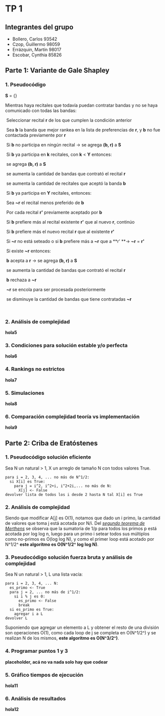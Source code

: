 # TP 1

## Integrantes del grupo

* Bollero, Carlos  93542
* Czop, Guillermo 98059
* Errázquin, Martín 98017
* Escobar, Cynthia 85826

## Parte 1: Variante de Gale Shapley

### 1. Pseudocódigo

**S** = {}

Mientras haya recitales que todavía puedan contratar bandas y no se haya comunicado con todas las bandas:

​	Seleccionar recital **r** de los que cumplen la condición anterior

​	Sea **b** la banda que mejor rankea en la lista de preferencias de **r**, y **b** no fue contactada previamente por **r**

​	Si **b** no participa en ningún recital -> se agrega **(b, r)**  a **S**

​	Si **b** ya participa en  **k** recitales, con **k** < **Y** entonces:

​		se agrega **(b, r)**  a **S**

​		se aumenta la cantidad de bandas que contrató el recital **r**

​		se aumenta la cantidad de recitales que aceptó la banda **b**

​	Si **b** ya participa en  **Y** recitales, entonces:

​		Sea **~r** el recital menos preferido de **b**

​		Por cada recital **r'** previamente aceptado por **b**

​			Si **b** prefiere más al recital existente **r'** que al nuevo **r**, continúo

​			Si **b** prefiere más el nuevo recital **r** que al existente **r'**

​				Si **~r** no está seteado o si **b** prefiere más a **~r** que a **r' **-> **~r** = **r'**

​		Si existe **~r** entonces:

​			 **b** acepta a **r**  ->  se agrega **(b, r)**  a **S**

​			se aumenta la cantidad de bandas que contrató el recital **r**

​			**b** rechaza a **~r**

​			**~r** se encola para ser procesada posteriormente

​			se disminuye la cantidad de bandas que tiene contratadas **~r**

​		

### 2. Análisis de complejidad

**hola5**

### 3. Condiciones para solución estable y/o perfecta

**hola6**

### 4. Rankings no estrictos

**hola7**

### 5. Simulaciones

**hola8**

### 6. Comparación complejidad teoría vs implementación

**hola9**

## Parte 2: Criba de Eratóstenes

### 1. Pseudocódigo solución eficiente

Sea N un natural > 1, X un arreglo de tamaño N con todos valores True.

~~~
para i = 2, 3, 4, ... no más de N^1/2:
  si X[i] es True:
    para j = i^2, i^2+i, i^2+2i,... no más de N:
      X[j] <- False
devolver lista de todos los i desde 2 hasta N tal X[i] es True
~~~

### 2. Análisis de complejidad

Siendo que modificar A[j] es O(1), notamos que dado un i primo, la cantidad de valores que toma
j está acotada por N/i. Del [*segundo teorema de Merthens*](https://en.wikipedia.org/wiki/Mertens%27_theorems#Mertens'_second_theorem_and_the_prime_number_theorem) se observa que la sumatoria de 1/p para todos los primos p está acotada por log log n, luego para un primo i setear todos sus múltiplos como no-primos es O(log log N), y como el primer loop está acotado por N^1/2^ **este algoritmo es O(N^1/2^ log log N)**.

### 3. Pseudocódigo solución fuerza bruta y análisis de complejidad

Sea N un natural > 1, L una lista vacía:

~~~
para i = 2, 3, 4, ... N:
  es_primo <- True
  para j = 2, ... no más de i^1/2:
    si i % j es 0:
      es_primo <- False
      break
  si es_primo es True:
    agregar i a L
devolver L
~~~

Suponiendo que agregar un elemento a L y obtener el resto de una división son operaciones O(1), como cada loop de j se completa en O(N^1/2^) y se realizan N de los mismos, **este algoritmo es O(N^3/2^)**.

### 4. Programar puntos 1 y 3

**placeholder, acá no va nada solo hay que codear**

### 5. Gráfico tiempos de ejecución

**hola11**

### 6. Análisis de resultados

**hola12**
